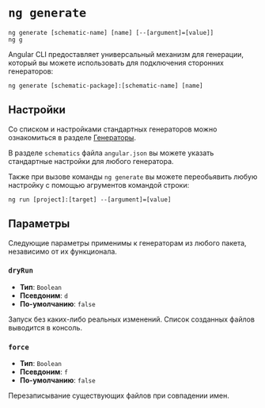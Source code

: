# `ng generate`

```
ng generate [schematic-name] [name] [--[argument]=[value]]
ng g
```

Angular CLI предоставляет универсальный механизм для генерации, который вы можете использовать для подключения сторонних генераторов:

```
ng generate [schematic-package]:[schematic-name] [name]
```


## Настройки

Со списком и настройками стандартных генераторов можно ознакомиться в разделе [Генераторы](../schematics).

В разделе `schematics` файла `angular.json` вы можете указать стандартные настройки для любого генератора.

Также при вызове команды `ng generate` вы можете переобьявить любую настройку с помощью агрументов командой строки:

```
ng run [project]:[target] --[argument]=[value]
```


## Параметры

Следующие параметры применимы к генераторам из любого пакета, независимо от их функционала.


### `dryRun`

* **Тип**: `Boolean` 
* **Псевдоним**: `d`
* **По-умолчанию**: `false`

Запуск без каких-либо реальных изменений. Список созданных файлов выводится в консоль.


### `force`

* **Тип**: `Boolean` 
* **Псевдоним**: `f`
* **По-умолчанию**: `false`

Перезаписывание существующих файлов при совпадении имен.

